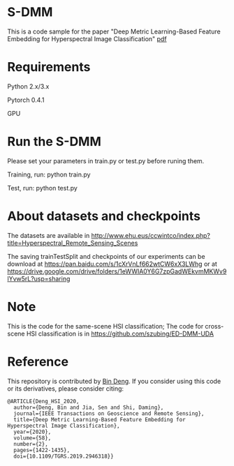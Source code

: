 # S-DMM
This is a code sample for the paper "Deep Metric Learning-Based Feature Embedding for Hyperspectral Image Classification" [pdf](https://ieeexplore.ieee.org/stamp/stamp.jsp?tp=&arnumber=8887497)

# Requirements
Python 2.x/3.x 

Pytorch 0.4.1  

GPU

# Run the S-DMM
Please set your parameters in train.py or test.py before runing them. 

Training, run: python train.py 

Test, run: python test.py

# About datasets and checkpoints
The datasets are available in http://www.ehu.eus/ccwintco/index.php?title=Hyperspectral_Remote_Sensing_Scenes  

The saving trainTestSplit and checkpoints of our experiments can be download at https://pan.baidu.com/s/1cXrVnLf662wtCW6xX3LWhg or at https://drive.google.com/drive/folders/1eWWIA0Y6G7zpGadWEkvmMKWv9lYvw5rL?usp=sharing

# Note
This is the code for the same-scene HSI classification; The code for cross-scene HSI classification is in https://github.com/szubing/ED-DMM-UDA

# Reference
This repository is contributed by [Bin Deng](https://bindeng.xyz/).
If you consider using this code or its derivatives, please consider citing:

```
@ARTICLE{Deng_HSI_2020,
  author={Deng, Bin and Jia, Sen and Shi, Daming},
  journal={IEEE Transactions on Geoscience and Remote Sensing}, 
  title={Deep Metric Learning-Based Feature Embedding for Hyperspectral Image Classification}, 
  year={2020},
  volume={58},
  number={2},
  pages={1422-1435},
  doi={10.1109/TGRS.2019.2946318}}
```
